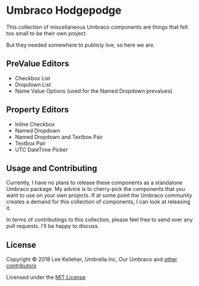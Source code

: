# Umbraco Hodgepodge

This collection of miscellaneous Umbraco components are things that felt too small to be their own project.

But they needed somewhere to publicly live, so here we are.


## PreValue Editors

- Checkbox List
- Dropdown List
- Name Value Options (used for the Named Dropdown prevalues)


## Property Editors

- Inline Checkbox
- Named Dropdown
- Named Dropdown and Textbox Pair
- Textbox Pair
- UTC DateTime Picker


## Usage and Contributing

Currently, I have no plans to release these components as a standalone Umbraco package. My advice is to cherry-pick the components that you want to use on your own projects. If at some point the Umbraco community creates a demand for this collection of components, I can look at releasing it.

In terms of contributings to this collection, please feel free to send over any pull requests. I'll be happy to discuss.


## License

Copyright &copy; 2018 Lee Kelleher, Umbrella Inc, Our Umbraco and [other contributors](https://github.com/leekelleher/umbraco-hodgepodge/graphs/contributors)

Licensed under the [MIT License](LICENSE.md)
